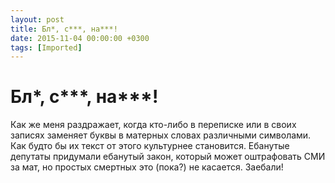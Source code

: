 ```yaml
---
layout: post
title: Бл*, с***, на***!
date: 2015-11-04 00:00:00 +0300
tags: [Imported]
---
```

# Бл*, с***, на***!

Как же меня раздражает, когда кто-либо в переписке или в своих записях заменяет буквы в матерных словах различными символами. Как будто бы их текст от этого культурнее становится. Ебанутые депутаты придумали ебанутый закон, который может оштрафовать СМИ за мат, но простых смертных это (пока?) не касается. Заебали!